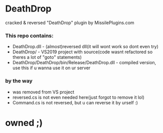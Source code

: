 # DeathDrop
cracked & reversed "DeathDrop" plugin by MissilePlugins.com

### This repo contains:
- DeathDrop.dll - (almost)reversed dll(it will wont work so dont even try)
- DeathDrop/ - VS2019 project with source(code wasnt refactored so theres a lot of "goto" statements)
- DeathDrop/DeathDrop/bin/Release/DeathDrop.dll - compiled version, use this if u wanna use it on ur server

### by the way
- <Module> was removed from VS project
- reversed.cs is not even needed here(just forgot to remove it lol)
- Command.cs is not reversed, but u can reverse it by urself :)

# owned ;)